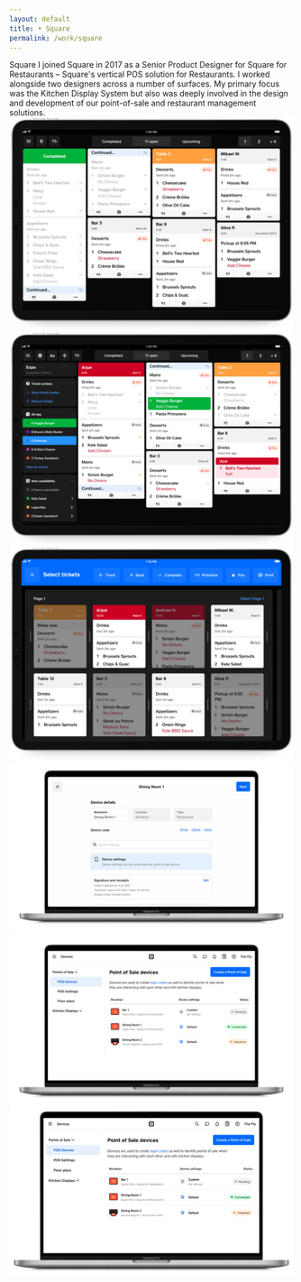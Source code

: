 ```yaml
---
layout: default 
title: • Square
permalink: /work/square
---
```

  <div class="col-8">
        <span class="title">Square</span>
        <span class="subtitle">I joined Square in 2017 as a Senior Product Designer for Square for Restaurants – Square's vertical POS solution for Restaurants. I worked alongside two designers across a number of surfaces. My primary focus was the Kitchen Display System but also was deeply involved in the design and development of our point-of-sale and restaurant management solutions.</span>
    </div>

<section>
    <div class="col-8">
        <img class="mb24" src="/img/work/square/01@2x.png" loading="lazy"> 
        <img class="mb24" src="/img/work/square/02@2x.png" loading="lazy">
        <img class="mb24" src="/img/work/square/03@2x.png" loading="lazy">
        <img class="mb24" src="/img/work/square/04@2x.png" loading="lazy">	
    </div>
</section>
<section>
    <div class="col-8">
        <img class="mb24" src="/img/work/square/05@2x.png" loading="lazy">
    </div>
</section>
<section>
    <div class="col-8">
        <img class="mb24" src="/img/work/square/06@2x.png" loading="lazy">
    </div>
</section>